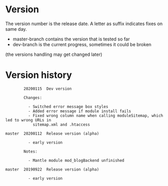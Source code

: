 
# Version

The version number is the release date. A letter as suffix indicates fixes on same day.

+ master-branch contains the version that is tested so far
+ dev-branch is the current progress, sometimes it could be broken

(the versions handling may get changed later)


# Version history	    
```
		20200115  Dev version

        Changes:
		
          - Switched error message box styles
          - Added error message if module install fails
          - Fixed wrong column name when calling moduleSitemap, which led to wrong URLs in 
            sitemap.xml and .htaccess
		
master  20200112  Release version (alpha)
  
          - early version

        Notes:

          - Mantle module mod_blogBackend unfinished

master  20190922  Release version (alpha)
  
          - early version
```